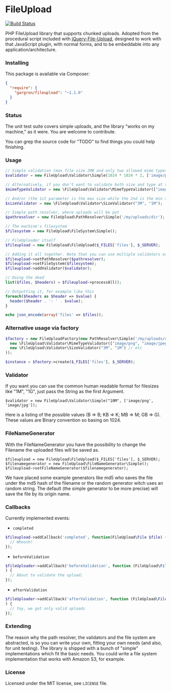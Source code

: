FileUpload
==========

[![Build Status](https://travis-ci.org/Gargron/fileupload.png?branch=master)](https://travis-ci.org/Gargron/fileupload)

PHP FileUpload library that supports chunked uploads. Adopted from the
procedural script included with [jQuery-File-Upload][1], designed to work
with that JavaScript plugin, with normal forms, and to be embeddable into
any application/architecture.

[1]: https://github.com/blueimp/jQuery-File-Upload

### Installing

This package is available via Composer:

```json
{
  "require": {
    "gargron/fileupload": "~1.1.0"
  }
}
```

### Status

The unit test suite covers simple uploads, and the library "works on my machine," as it were. You are welcome to contribute.

You can grep the source code for "TODO" to find things you could help finishing.

### Usage

```php
// Simple validation (max file size 2MB and only two allowed mime types)
$validator = new FileUpload\Validator\Simple(1024 * 1024 * 2, ['image/png', 'image/jpg']);

// Alternatively, if you don't want to validate both size and type at the same time, you could use:
$mimeTypeValidator = new \FileUpload\Validator\MimeTypeValidator(["image/png", "image/jpeg"]);

// And/or (the 1st parameter is the max size while the 2nd is the min size):
$sizeValidator = new \FileUpload\Validator\SizeValidator("3M", "1M");

// Simple path resolver, where uploads will be put
$pathresolver = new FileUpload\PathResolver\Simple('/my/uploads/dir');

// The machine's filesystem
$filesystem = new FileUpload\FileSystem\Simple();

// FileUploader itself
$fileupload = new FileUpload\FileUpload($_FILES['files'], $_SERVER);

// Adding it all together. Note that you can use multiple validators or none at all
$fileupload->setPathResolver($pathresolver);
$fileupload->setFileSystem($filesystem);
$fileupload->addValidator($validator);

// Doing the deed
list($files, $headers) = $fileupload->processAll();

// Outputting it, for example like this
foreach($headers as $header => $value) {
  header($header . ': ' . $value);
}

echo json_encode(array('files' => $files));
```

### Alternative usage via factory

```php
$factory = new FileUploadFactory(new PathResolver\Simple('/my/uploads/dir'), new FileSystem\Simple(), array(
  new \FileUpload\Validator\MimeTypeValidator(["image/png", "image/jpeg"]),
  new \FileUpload\Validator\SizeValidator("3M", "1M") // etc
));

$instance = $factory->create($_FILES['files'], $_SERVER);
```

### Validator

If you want you can use the common human readable format for filesizes like "1M", "1G", just pass the String as the first Argument.

```
$validator = new FileUpload\Validator\Simple("10M", ['image/png', 'image/jpg']);
```

Here is a listing of the possible values (B => B; KB => K; MB => M; GB => G). These values are Binary convention so basing on 1024.

### FileNameGenerator

With the FileNameGenerator you have the possibility to change the Filename the uploaded files will be saved as.

```
$fileupload = new FileUpload\FileUpload($_FILES['files'], $_SERVER);
$filenamegenerator = new FileUpload\FileNameGenerator\Simple();
$fileupload->setFileNameGenerator($filenamegenerator);
```

We have placed some example generators like md5 who saves the file under the md5 hash of the filename or the random generator witch uses an random string. The default (the simple generator to be more precise) will save the file by its origin name.

### Callbacks

Currently implemented events:

* `completed`

```php
$fileupload->addCallback('completed', function(FileUpload\File $file) {
  // Whoosh!
});
```

* `beforeValidation`

```php
$fileUploader->addCallback('beforeValidation', function (FileUpload\File $file
) {
  // About to validate the upload;
});
```

* `afterValidation`

```php
$fileUploader->addCallback('afterValidation', function (FileUpload\File $file
) {
  // Yay, we got only valid uploads
});
```

### Extending

The reason why the path resolver, the validators and the file system are
abstracted, is so you can write your own, fitting your own needs (and also,
for unit testing). The library is shipped with a bunch of "simple"
implementations which fit the basic needs. You could write a file system
implementation that works with Amazon S3, for example.

### License

Licensed under the MIT license, see `LICENSE` file.
